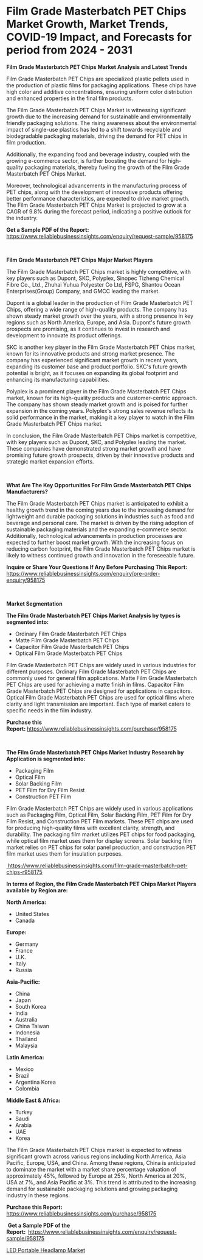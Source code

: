 <p><h1>Film Grade Masterbatch PET Chips Market Growth, Market Trends, COVID-19 Impact, and Forecasts for period from 2024 - 2031</h1></p><p><strong>Film Grade Masterbatch PET Chips Market Analysis and Latest Trends</strong></p>
<p><p>Film Grade Masterbatch PET Chips are specialized plastic pellets used in the production of plastic films for packaging applications. These chips have high color and additive concentrations, ensuring uniform color distribution and enhanced properties in the final film products.</p><p>The Film Grade Masterbatch PET Chips Market is witnessing significant growth due to the increasing demand for sustainable and environmentally friendly packaging solutions. The rising awareness about the environmental impact of single-use plastics has led to a shift towards recyclable and biodegradable packaging materials, driving the demand for PET chips in film production.</p><p>Additionally, the expanding food and beverage industry, coupled with the growing e-commerce sector, is further boosting the demand for high-quality packaging materials, thereby fueling the growth of the Film Grade Masterbatch PET Chips Market.</p><p>Moreover, technological advancements in the manufacturing process of PET chips, along with the development of innovative products offering better performance characteristics, are expected to drive market growth. The Film Grade Masterbatch PET Chips Market is projected to grow at a CAGR of 9.8% during the forecast period, indicating a positive outlook for the industry.</p></p>
<p><strong>Get a Sample PDF of the Report:&nbsp;</strong> <a href="https://www.reliablebusinessinsights.com/enquiry/request-sample/958175">https://www.reliablebusinessinsights.com/enquiry/request-sample/958175</a></p>
<p>&nbsp;</p>
<p><strong>Film Grade Masterbatch PET Chips Major Market Players</strong></p>
<p><p>The Film Grade Masterbatch PET Chips market is highly competitive, with key players such as Dupont, SKC, Polyplex, Sinopec Tizheng Chemical Fibre Co., Ltd., Zhuhai Yuhua Polyester Co Ltd, FSPG, Shantou Ocean Enterprises(Group) Company, and GMCC leading the market.</p><p>Dupont is a global leader in the production of Film Grade Masterbatch PET Chips, offering a wide range of high-quality products. The company has shown steady market growth over the years, with a strong presence in key regions such as North America, Europe, and Asia. Dupont's future growth prospects are promising, as it continues to invest in research and development to innovate its product offerings.</p><p>SKC is another key player in the Film Grade Masterbatch PET Chips market, known for its innovative products and strong market presence. The company has experienced significant market growth in recent years, expanding its customer base and product portfolio. SKC's future growth potential is bright, as it focuses on expanding its global footprint and enhancing its manufacturing capabilities.</p><p>Polyplex is a prominent player in the Film Grade Masterbatch PET Chips market, known for its high-quality products and customer-centric approach. The company has shown steady market growth and is poised for further expansion in the coming years. Polyplex's strong sales revenue reflects its solid performance in the market, making it a key player to watch in the Film Grade Masterbatch PET Chips market.</p><p>In conclusion, the Film Grade Masterbatch PET Chips market is competitive, with key players such as Dupont, SKC, and Polyplex leading the market. These companies have demonstrated strong market growth and have promising future growth prospects, driven by their innovative products and strategic market expansion efforts.</p></p>
<p>&nbsp;</p>
<p><strong>What Are The Key Opportunities For Film Grade Masterbatch PET Chips Manufacturers?</strong></p>
<p><p>The Film Grade Masterbatch PET Chips market is anticipated to exhibit a healthy growth trend in the coming years due to the increasing demand for lightweight and durable packaging solutions in industries such as food and beverage and personal care. The market is driven by the rising adoption of sustainable packaging materials and the expanding e-commerce sector. Additionally, technological advancements in production processes are expected to further boost market growth. With the increasing focus on reducing carbon footprint, the Film Grade Masterbatch PET Chips market is likely to witness continued growth and innovation in the foreseeable future.</p></p>
<p><strong>Inquire or Share Your Questions If Any Before Purchasing This Report:</strong> <a href="https://www.reliablebusinessinsights.com/enquiry/pre-order-enquiry/958175">https://www.reliablebusinessinsights.com/enquiry/pre-order-enquiry/958175</a></p>
<p>&nbsp;</p>
<p><strong>Market Segmentation</strong></p>
<p><strong>The Film Grade Masterbatch PET Chips Market Analysis by types is segmented into:</strong></p>
<p><ul><li>Ordinary Film Grade Masterbatch PET Chips</li><li>Matte Film Grade Masterbatch PET Chips</li><li>Capacitor Film Grade Masterbatch PET Chips</li><li>Optical Film Grade Masterbatch PET Chips</li></ul></p>
<p><p>Film Grade Masterbatch PET Chips are widely used in various industries for different purposes. Ordinary Film Grade Masterbatch PET Chips are commonly used for general film applications. Matte Film Grade Masterbatch PET Chips are used for achieving a matte finish in films. Capacitor Film Grade Masterbatch PET Chips are designed for applications in capacitors. Optical Film Grade Masterbatch PET Chips are used for optical films where clarity and light transmission are important. Each type of market caters to specific needs in the film industry.</p></p>
<p><strong>Purchase this Report:&nbsp;</strong><a href="https://www.reliablebusinessinsights.com/purchase/958175">https://www.reliablebusinessinsights.com/purchase/958175</a></p>
<p>&nbsp;</p>
<p><strong>The Film Grade Masterbatch PET Chips Market Industry Research by Application is segmented into:</strong></p>
<p><ul><li>Packaging Film</li><li>Optical Film</li><li>Solar Backing Film</li><li>PET Film for Dry Film Resist</li><li>Construction PET Film</li></ul></p>
<p><p>Film Grade Masterbatch PET Chips are widely used in various applications such as Packaging Film, Optical Film, Solar Backing Film, PET Film for Dry Film Resist, and Construction PET Film markets. These PET chips are used for producing high-quality films with excellent clarity, strength, and durability. The packaging film market utilizes PET chips for food packaging, while optical film market uses them for display screens. Solar backing film market relies on PET chips for solar panel production, and construction PET film market uses them for insulation purposes.</p></p>
<p><a href="https://www.reliablebusinessinsights.com/film-grade-masterbatch-pet-chips-r958175">&nbsp;https://www.reliablebusinessinsights.com/film-grade-masterbatch-pet-chips-r958175</a></p>
<p><strong>In terms of Region, the Film Grade Masterbatch PET Chips Market Players available by Region are:</strong></p>
<p>
    <p> <strong> North America: </strong>
        <ul>
            <li>United States</li>
            <li>Canada</li>
        </ul>
        </p> 
    <p> <strong> Europe: </strong>
        <ul>
            <li>Germany</li>
            <li>France</li>
            <li>U.K.</li>
            <li>Italy</li>
            <li>Russia</li>
        </ul>
        </p> 
    <p> <strong> Asia-Pacific: </strong>
        <ul>
            <li>China</li>
            <li>Japan</li>
            <li>South Korea</li>
            <li>India</li>
            <li>Australia</li>
            <li>China Taiwan</li>
            <li>Indonesia</li>
            <li>Thailand</li>
            <li>Malaysia</li>
        </ul>
        </p> 
    <p> <strong> Latin America: </strong>
        <ul>
            <li>Mexico</li>
            <li>Brazil</li>
            <li>Argentina Korea</li>
            <li>Colombia</li>
        </ul>
        </p> 
    <p> <strong> Middle East & Africa: </strong>
        <ul>
            <li>Turkey</li>
            <li>Saudi</li>
            <li>Arabia</li>
            <li>UAE</li>
            <li>Korea</li>
        </ul>
    </p>
    </p>
<p><p>The Film Grade Masterbatch PET Chips market is expected to witness significant growth across various regions including North America, Asia Pacific, Europe, USA, and China. Among these regions, China is anticipated to dominate the market with a market share percentage valuation of approximately 45%, followed by Europe at 25%, North America at 20%, USA at 7%, and Asia Pacific at 3%. This trend is attributed to the increasing demand for sustainable packaging solutions and growing packaging industry in these regions.</p></p>
<p><strong>Purchase this Report: </strong><a href="https://www.reliablebusinessinsights.com/purchase/958175">https://www.reliablebusinessinsights.com/purchase/958175</a></p>
<p>&nbsp;<strong>Get a Sample PDF of the Report:&nbsp;&nbsp;</strong><a href="https://www.reliablebusinessinsights.com/enquiry/request-sample/958175">https://www.reliablebusinessinsights.com/enquiry/request-sample/958175</a></p>
<p><strong></strong></p>
<p><p><a href="https://issuu.com/reportprime-2/docs/led-portable-headlamp-market-size-2030.pptx">LED Portable Headlamp Market</a></p></p>